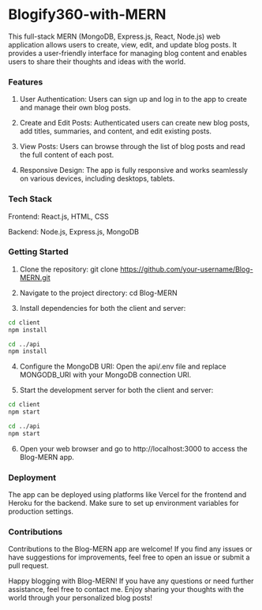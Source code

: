 # Blogify360-with-MERN

This full-stack MERN (MongoDB, Express.js, React, Node.js) web application allows users to create, view, edit, and update blog posts. It provides a user-friendly interface for managing blog content and enables users to share their thoughts and ideas with the world.

### Features
1. User Authentication: Users can sign up and log in to the app to create and manage their own blog posts.

2. Create and Edit Posts: Authenticated users can create new blog posts, add titles, summaries, and content, and edit existing posts.

3. View Posts: Users can browse through the list of blog posts and read the full content of each post.

4. Responsive Design: The app is fully responsive and works seamlessly on various devices, including desktops, tablets.

### Tech Stack
Frontend: React.js, HTML, CSS

Backend: Node.js, Express.js, MongoDB

### Getting Started

1. Clone the repository: git clone https://github.com/your-username/Blog-MERN.git

2. Navigate to the project directory: cd Blog-MERN

3. Install dependencies for both the client and server:

```bash
cd client
npm install
```

```bash
cd ../api
npm install
```

4. Configure the MongoDB URI: Open the api/.env file and replace MONGODB_URI with your MongoDB connection URI.

5. Start the development server for both the client and server:

```bash
cd client
npm start
```

```bash
cd ../api
npm start
```

6. Open your web browser and go to http://localhost:3000 to access the Blog-MERN app.

### Deployment
The app can be deployed using platforms like Vercel for the frontend and Heroku for the backend. Make sure to set up environment variables for production settings.

### Contributions
Contributions to the Blog-MERN app are welcome! If you find any issues or have suggestions for improvements, feel free to open an issue or submit a pull request.

Happy blogging with Blog-MERN! If you have any questions or need further assistance, feel free to contact me. Enjoy sharing your thoughts with the world through your personalized blog posts!
